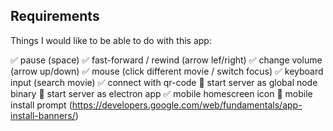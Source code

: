 ## Requirements
<!-- ✅🔳️ -->

Things I would like to be able to do with this app:

✅ pause (space)
✅ fast-forward / rewind (arrow lef/right)
✅ change volume (arrow up/down)
✅ mouse (click different movie / switch focus)
✅ keyboard input (search movie)
✅ connect with qr-code
🔳️ start server as global node binary
🔳️ start server as electron app
✅ mobile homescreen icon
🔳️ mobile install prompt (https://developers.google.com/web/fundamentals/app-install-banners/)
